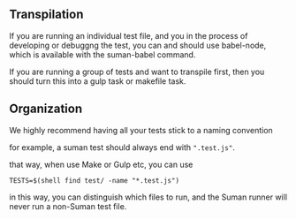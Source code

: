## Transpilation

If you are running an individual test file, and you in the process of developing or debuggng the test, you can and should use
babel-node, which is available with the suman-babel command.

If you are running a group of tests and want to transpile first, then you should turn this into a 
gulp task or makefile task.


## Organization

We highly recommend having all your tests stick to a naming convention

for example, a suman test should always end with ```".test.js"```.

that way, when use Make or Gulp etc, you can use

```TESTS=$(shell find test/ -name "*.test.js")```

in this way, you can distinguish which files to run, and the Suman
runner will never run a non-Suman test file.




